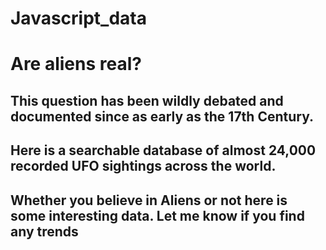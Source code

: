 # Javascript_data
# Are aliens real?

## This question has been wildly debated and documented since as early as the 17th Century.
## Here is a searchable database of almost 24,000 recorded UFO sightings across the world.

## Whether you believe in Aliens or not here is some interesting data. Let me know if you find any trends
